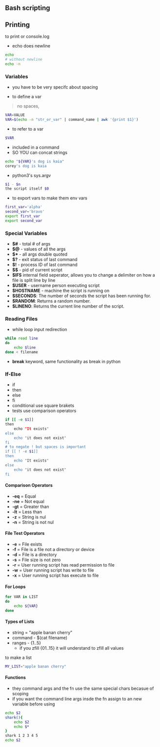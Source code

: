 ## Bash scripting 

## Printing
to print or console.log
* echo does newline
```sh 
echo 
# without newline 
echo -n
```

### Variables
* you have to be very specifc about spacing 

 
* to define a var
> no spaces,
```sh
VAR=VALUE
VAR=$(echo -n "str_or_var" | command_name | awk '{print $1}')
```
* to refer to a var
```sh
$VAR
```
* included in a command 
* SO YOU can concat strings
```sh 
echo "${VAR}'s dog is kaia"
corey's dog is kaia
```



* python3's sys.argv 
```sh
$1 - $n 
the script itself $0
```

* to export vars to make them env vars

```sh
first_var='alpha'
second_var='bravo'
export first_var
export second_var
```


### Special Variables 

* __$#__ - total # of args
* __$@__ - values of all the args
* __$*__ - all args double quoted
* __$?__ - exit status of last command
* __$!__ - process ID of last command
* __$$__ - pid of current script 
* __$IFS__ internal field seperator, allows you to change a delimiter on how a file is split line by line
* __$USER__ - username person executing script 
* __$HOSTNAME__ - machine the script is running on 
* __$SECONDS__: The number of seconds the script has been running for.
* __$RANDOM__: Returns a random number.
* __$LINENO__: Returns the current line number of the script.

### Reading Files 
* while loop input redirection 
```sh
while read line
do 
    echo $line
done < filename 
```

* __break__ keyword, same functionality as break in python  


### If-Else 
* if 
* then 
* else 
* fi 
* conditional use square brakets
* tests use comparison operators 


```sh
if [[ -e $1]]
then 
    echo "It exists"
else 
    echo "it does not exist"
fi
# to negate ! but spaces is important
if [[ ! -e $1]]
then 
    echo "It exists"
else 
    echo "it does not exist"
fi
```

#### Comparison Operators 

* __-eq__ = Equal 
* __-ne__ = Not equal 
* __-gt__ = Greater than 
* __-lt__ = Less than 
* __-z__ = String is nul 
* __-n__ = String is not nul

#### File Test Operators

* __-e__ = File exists 
* __-f__ = File is a file not a directory or device 
* __-d__ = File is a directory 
* __-s__ = File size is not zero 
* __-r__ = User running script has read permission to file
* __-w__ = User running script has  write to file 
* __-x__ = User running script has  execute to file


#### For Loops 

```sh
for VAR in LIST 
do 
    echo ${VAR}
done 
```


#### Types of Lists

* string = "apple banan cherry"
* command - $(cat filename)
* ranges - {1..5}
    - if you zfill {01..15} it will understand to zfill all values 

to make a list
```sh 
MY_LIST="apple banan cherry"
```
#### Functions 
* they command args and the fn use the same special chars becasue of scoping
* if you want the command line args insde the fn assign to an new variable before using 
```sh
echo $2
shark(){
    echo $2
    echo $*
}
shark 1 2 3 4 5
echo $2
```